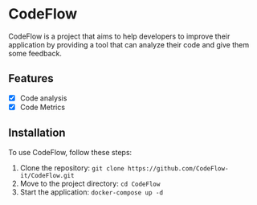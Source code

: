 # CodeFlow

CodeFlow is a project that aims to help developers to improve their application by providing a tool that can analyze their code and give them some feedback.

## Features

- [x] Code analysis
- [x] Code Metrics

## Installation

To use CodeFlow, follow these steps:

1. Clone the repository: `git clone https://github.com/CodeFlow-it/CodeFlow.git`
2. Move to the project directory: `cd CodeFlow`
3. Start the application: `docker-compose up -d`
